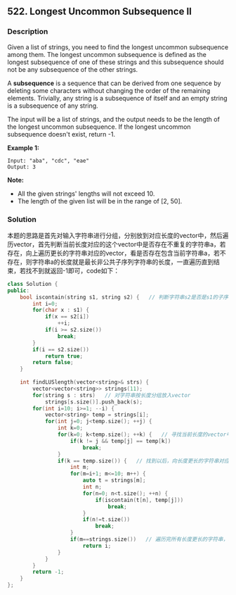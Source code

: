 ## 522. Longest Uncommon Subsequence II
### Description
Given a list of strings, you need to find the longest uncommon subsequence among them. The longest uncommon subsequence is defined as the longest subsequence of one of these strings and this subsequence should not be any subsequence of the other strings.

A **subsequence** is a sequence that can be derived from one sequence by deleting some characters without changing the order of the remaining elements. Trivially, any string is a subsequence of itself and an empty string is a subsequence of any string.

The input will be a list of strings, and the output needs to be the length of the longest uncommon subsequence. If the longest uncommon subsequence doesn't exist, return -1.

**Example 1:**

```
Input: "aba", "cdc", "eae"
Output: 3
```

**Note:**

- All the given strings' lengths will not exceed 10.
- The length of the given list will be in the range of [2, 50].

### Solution
本题的思路是首先对输入字符串进行分组，分别放到对应长度的vector中，然后遍历vector，首先判断当前长度对应的这个vector中是否存在不重复的字符串a，若存在，向上遍历更长的字符串对应的vector，看是否存在包含当前字符串a，若不存在，则字符串a的长度就是最长非公共子序列字符串的长度，一直遍历直到结束，若找不到就返回-1即可，code如下：

```C++
class Solution {
public:
    bool iscontain(string s1, string s2) {   // 判断字符串s2是否是s1的子序列
    	int i=0;
    	for(char x : s1) {
    		if(x == s2[i])
    			++i;
    		if(i >= s2.size())
    			break;
    	}
    	if(i == s2.size())
    		return true;
    	return false;
    }
    
    int findLUSlength(vector<string>& strs) {
        vector<vector<string>> strings(11);
        for(string s : strs)   // 对字符串按长度分组放入vector
            strings[s.size()].push_back(s);
        for(int i=10; i>=1; --i) {
            vector<string> temp = strings[i];
            for(int j=0; j<temp.size(); ++j) {
                int k=0;
                for(k=0; k<temp.size(); ++k) {   // 寻找当前长度的vector中不重复的字符串
                    if(k != j && temp[j] == temp[k])
                        break;
                }
                if(k == temp.size()) {   // 找到以后，向长度更长的字符串对应vector遍历，看是否是长度更长的字符串的子序列
                	int m;
                    for(m=i+1; m<=10; m++) {
                        auto t = strings[m];
                        int n;
                        for(n=0; n<t.size(); ++n) {
                        	if(iscontain(t[n], temp[j]))
                                break;
                        }
                        if(n!=t.size())
                            break;
                    }
                    if(m==strings.size())   // 遍历完所有长度更长的字符串，若都不是其子序列，则当前的字符串长度就是待求的最长非公共子序列字符串长度
                    	return i;
                }
            }
        }
        return -1;
    }
};
```